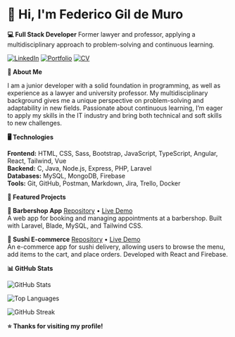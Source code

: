# 👋 Hi, I'm Federico Gil de Muro

**💻 Full Stack Developer**
Former lawyer and professor, applying a multidisciplinary approach to problem-solving and continuous learning.

[![LinkedIn](https://img.shields.io/badge/LinkedIn-blue?style=flat&logo=linkedin)](https://linkedin.com/in/federicogildemuro)
[![Portfolio](https://img.shields.io/badge/Portfolio-000?style=flat&logo=internet-explorer)](https://federico-gil-de-muro-portfolio.vercel.app/cv-federico-gil-de-muro.pdf)
[![CV](https://img.shields.io/badge/CV-PDF-red?style=flat&logo=adobeacrobatreader)](https://federico-gil-de-muro-portfolio.vercel.app/cv-federico-gil-de-muro.pdf)

**💼 About Me**

I am a junior developer with a solid foundation in programming, as well as experience as a lawyer and university professor. My multidisciplinary background gives me a unique perspective on problem-solving and adaptability in new fields. Passionate about continuous learning, I’m eager to apply my skills in the IT industry and bring both technical and soft skills to new challenges.

**🖥 Technologies**

**Frontend:** HTML, CSS, Sass, Bootstrap, JavaScript, TypeScript, Angular, React, Tailwind, Vue  
**Backend:** C, Java, Node.js, Express, PHP, Laravel  
**Databases:** MySQL, MongoDB, Firebase  
**Tools:** Git, GitHub, Postman, Markdown, Jira, Trello, Docker  

**🚀 Featured Projects**

**🧔 Barbershop App**
[Repository](https://github.com/federicogildemuro/dartom) • [Live Demo](https://dartom.onrender.com/)  
A web app for booking and managing appointments at a barbershop. Built with Laravel, Blade, MySQL, and Tailwind CSS.

**🍣 Sushi E-commerce**
[Repository](https://github.com/federicogildemuro/kyo-sushi) • [Live Demo](https://kyo-sushi.netlify.app/)  
An e-commerce app for sushi delivery, allowing users to browse the menu, add items to the cart, and place orders. Developed with React and Firebase.

**📊 GitHub Stats**

![GitHub Stats](https://github-readme-stats.vercel.app/api?username=federicogildemuro&show_icons=true&theme=radical)

![Top Languages](https://github-readme-stats.vercel.app/api/top-langs/?username=federicogildemuro&layout=compact&theme=radical)

![GitHub Streak](https://github-readme-streak-stats.herokuapp.com/?user=federicogildemuro&theme=radical)

**⭐ Thanks for visiting my profile!**
